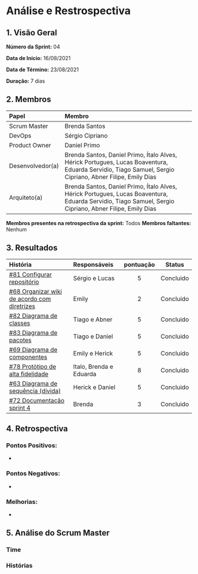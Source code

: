 # Análise e Restrospectiva

## 1. Visão Geral

**Número da Sprint:** 04     

**Data de Início:** 16/08/2021   

**Data de Término:** 23/08/2021   

**Duração:** 7 dias       

## 2. Membros
|      Papel       |          Membro            |
| :--------------  | :-----------------------   |
|    Scrum Master  |       Brenda Santos        |
|      DevOps      |      Sérgio Cipriano       |
|   Product Owner  |       Daniel Primo         |
| Desenvolvedor(a) |Brenda Santos, Daniel Primo, Ítalo Alves, Hérick Portugues, Lucas Boaventura, Eduarda Servidio, Tiago Samuel, Sergio Cipriano, Abner Filipe, Emily Dias |
|   Arquiteto(a)   |Brenda Santos, Daniel Primo, Ítalo Alves, Hérick Portugues, Lucas Boaventura, Eduarda Servidio, Tiago Samuel, Sergio Cipriano, Abner Filipe, Emily Dias| 

**Membros presentes na retrospectiva da sprint:** Todos 
**Membros faltantes:** Nenhum

## 3. Resultados
|  História  | Responsáveis  | pontuação | Status |
| :--------  | :-----------  | :-------: | :----: |
|[#81 Configurar repositório](https://github.com/UnBArqDsw2021-1/2021.1_G02_TaNaMesa_docs/issues/81)|Sérgio e Lucas|5| Concluido |
|[#68 Organizar wiki de acordo com diretrizes](https://github.com/UnBArqDsw2021-1/2021.1_G02_TaNaMesa_docs/issues/68)|Emily|2| Concluido |
|[#82 Diagrama de classes](https://github.com/UnBArqDsw2021-1/2021.1_G02_TaNaMesa_docs/issues/82)|Tiago e Abner|5| Concluido |
|[#83 Diagrama de pacotes](https://github.com/UnBArqDsw2021-1/2021.1_G02_TaNaMesa_docs/issues/83)|Tiago e Daniel|5| Concluido |
|[#69 Diagrama de componentes](https://github.com/UnBArqDsw2021-1/2021.1_G02_TaNaMesa_docs/issues/69)|Emily e Herick|5| Concluido |
|[#78 Protótipo de alta fidelidade](https://github.com/UnBArqDsw2021-1/2021.1_G02_TaNaMesa_docs/issues/78)|Italo, Brenda e Eduarda|8| Concluido |
|[#63 Diagrama de sequência (dívida)](https://github.com/UnBArqDsw2021-1/2021.1_G02_TaNaMesa_docs/issues/63)|Herick e Daniel|5| Concluido |
|[#72 Documentação sprint 4](https://github.com/UnBArqDsw2021-1/2021.1_G02_TaNaMesa_docs/issues/72)|Brenda|3| Concluido |

## 4. Retrospectiva

### Pontos Positivos:
* 

### Pontos Negativos:
* 

### Melhorias:
* 

## 5. Análise do Scrum Master
### Time


### Histórias
